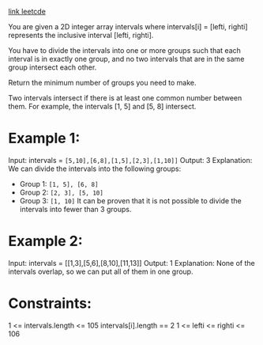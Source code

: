 [link leetcde](https://leetcode.com/problems/divide-intervals-into-minimum-number-of-groups/description/)

You are given a 2D integer array intervals where intervals[i] = [lefti, righti] represents the inclusive interval [lefti, righti].

You have to divide the intervals into one or more groups such that each interval is in exactly one group, and no two intervals that are in the same group intersect each other.

Return the minimum number of groups you need to make.

Two intervals intersect if there is at least one common number between them. For example, the intervals [1, 5] and [5, 8] intersect.

 

# Example 1:

Input: intervals = `[5,10],[6,8],[1,5],[2,3],[1,10]]`
Output: 3
Explanation: We can divide the intervals into the following groups:
- Group 1: `[1, 5], [6, 8]`
- Group 2: `[2, 3], [5, 10]`
- Group 3: `[1, 10]`
It can be proven that it is not possible to divide the intervals into fewer than 3 groups.
# Example 2:

Input: intervals = [[1,3],[5,6],[8,10],[11,13]]
Output: 1
Explanation: None of the intervals overlap, so we can put all of them in one group.
 

# Constraints:

1 <= intervals.length <= 105
intervals[i].length == 2
1 <= lefti <= righti <= 106